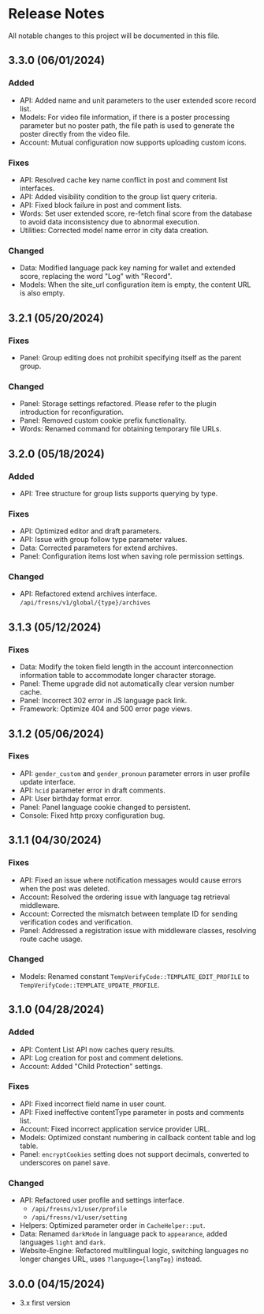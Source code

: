 # Release Notes

All notable changes to this project will be documented in this file.


## 3.3.0 (06/01/2024)

### Added
- API: Added name and unit parameters to the user extended score record list.
- Models: For video file information, if there is a poster processing parameter but no poster path, the file path is used to generate the poster directly from the video file.
- Account: Mutual configuration now supports uploading custom icons.

### Fixes
- API: Resolved cache key name conflict in post and comment list interfaces.
- API: Added visibility condition to the group list query criteria.
- API: Fixed block failure in post and comment lists.
- Words: Set user extended score, re-fetch final score from the database to avoid data inconsistency due to abnormal execution.
- Utilities: Corrected model name error in city data creation.

### Changed
- Data: Modified language pack key naming for wallet and extended score, replacing the word "Log" with "Record".
- Models: When the site_url configuration item is empty, the content URL is also empty.


## 3.2.1 (05/20/2024)

### Fixes
- Panel: Group editing does not prohibit specifying itself as the parent group.

### Changed
- Panel: Storage settings refactored. Please refer to the plugin introduction for reconfiguration.
- Panel: Removed custom cookie prefix functionality.
- Words: Renamed command for obtaining temporary file URLs.


## 3.2.0 (05/18/2024)

### Added
- API: Tree structure for group lists supports querying by type.

### Fixes
- API: Optimized editor and draft parameters.
- API: Issue with group follow type parameter values.
- Data: Corrected parameters for extend archives.
- Panel: Configuration items lost when saving role permission settings.

### Changed
- API: Refactored extend archives interface. `/api/fresns/v1/global/{type}/archives`


## 3.1.3 (05/12/2024)

### Fixes
- Data: Modify the token field length in the account interconnection information table to accommodate longer character storage.
- Panel: Theme upgrade did not automatically clear version number cache.
- Panel: Incorrect 302 error in JS language pack link.
- Framework: Optimize 404 and 500 error page views.


## 3.1.2 (05/06/2024)

### Fixes
- API: `gender_custom` and `gender_pronoun` parameter errors in user profile update interface.
- API: `hcid` parameter error in draft comments.
- API: User birthday format error.
- Panel: Panel language cookie changed to persistent.
- Console: Fixed http proxy configuration bug.


## 3.1.1 (04/30/2024)

### Fixes
- API: Fixed an issue where notification messages would cause errors when the post was deleted.
- Account: Resolved the ordering issue with language tag retrieval middleware.
- Account: Corrected the mismatch between template ID for sending verification codes and verification.
- Panel: Addressed a registration issue with middleware classes, resolving route cache usage.

### Changed
- Models: Renamed constant `TempVerifyCode::TEMPLATE_EDIT_PROFILE` to `TempVerifyCode::TEMPLATE_UPDATE_PROFILE`.


## 3.1.0 (04/28/2024)

### Added
- API: Content List API now caches query results.
- API: Log creation for post and comment deletions.
- Account: Added "Child Protection" settings.

### Fixes
- API: Fixed incorrect field name in user count.
- API: Fixed ineffective contentType parameter in posts and comments list.
- Account: Fixed incorrect application service provider URL.
- Models: Optimized constant numbering in callback content table and log table.
- Panel: `encryptCookies` setting does not support decimals, converted to underscores on panel save.

### Changed
- API: Refactored user profile and settings interface.
    - `/api/fresns/v1/user/profile`
    - `/api/fresns/v1/user/setting`
- Helpers: Optimized parameter order in `CacheHelper::put`.
- Data: Renamed `darkMode` in language pack to `appearance`, added languages `light` and `dark`.
- Website-Engine: Refactored multilingual logic, switching languages no longer changes URL, uses `?language={langTag}` instead.


## 3.0.0 (04/15/2024)

- 3.x first version
